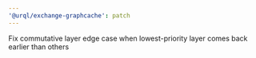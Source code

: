 ```yaml
---
'@urql/exchange-graphcache': patch
---
```


Fix commutative layer edge case when lowest-priority layer comes back earlier than others
